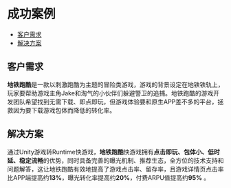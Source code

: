 # 成功案例<a name="ZH-CN_TOPIC_0000001637555525"></a>

-   [客户需求](#section89711040131820)
-   [解决方案](#section1943619117255)

## 客户需求<a name="section89711040131820"></a>

**地铁跑酷**是一款以刺激跑酷为主题的冒险类游戏，游戏的背景设定在地铁铁轨上，玩家要帮助游戏主角Jake和淘气的小伙伴们躲避警卫的追捕。地铁跑酷的游戏开发团队希望找到无需下载、即点即玩，但游戏体验要和原生APP差不多的平台，拯救因为要下载游戏包体而降低的转化率。

## 解决方案<a name="section1943619117255"></a>

通过Unity游戏转Runtime快游戏，**地铁跑酷**快游戏拥有**点击即玩、包体小、低时延、稳定流畅**的优势，同时具备完善的曝光机制、推荐生态，全方位的技术支持和问题解答，这让地铁跑酷有效地提高了游戏点击率、留存率，且游戏详情页点击率比APP端提高约**13%**，曝光转化率提高约**20%**，付费ARPU值提高约**95%**  。

